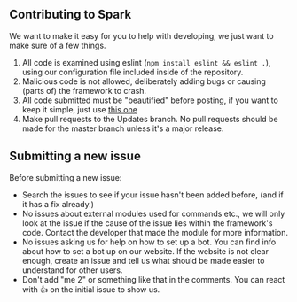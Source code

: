 ## Contributing to Spark

We want to make it easy for you to help with developing, we just want to make sure of a few things.

1. All code is examined using eslint (`npm install eslint && eslint .`), using our configuration file included inside of the repository.
2. Malicious code is not allowed, deliberately adding bugs or causing (parts of) the framework to crash.
3. All code submitted must be "beautified" before posting, if you want to keep it simple, just use [this one](http://jsbeautifier.org)
4. Make pull requests to the Updates branch. No pull requests should be made for the master branch unless it's a major release.

## Submitting a new issue

Before submitting a new issue:

- Search the issues to see if your issue hasn't been added before, (and if it has a fix already.)
- No issues about external modules used for commands etc., we will only look at the issue if the cause of the issue lies within the framework's code. Contact the developer that made the module for more information.
- No issues asking us for help on how to set up a bot. You can find info about how to set a bot up on our website. If the website is not clear enough, create an issue and tell us what should be made easier to understand for other users.
- Don't add "me 2" or something like that in the comments. You can react with :thumbsup: on the initial issue to show us.

